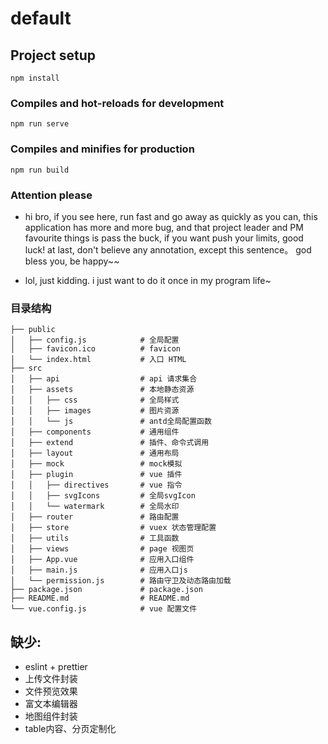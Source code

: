 # default

## Project setup
```
npm install
```

### Compiles and hot-reloads for development
```
npm run serve
```

### Compiles and minifies for production
```
npm run build
```

### Attention please
- hi bro, if you see here, run fast and go away as quickly as you can, this application has more and more bug, and that project leader and PM favourite things is pass the buck, if you want push your limits, good luck! at last, don't believe any annotation, except this sentence。 god bless you, be happy~~

- lol, just kidding. i just want to do it once in my program life~


### 目录结构
```
├── public
│   ├── config.js            # 全局配置
│   ├── favicon.ico          # favicon
│   └── index.html           # 入口 HTML
├── src
│   ├── api                  # api 请求集合
│   ├── assets               # 本地静态资源
│   │   ├── css           	 # 全局样式
│   │   ├── images  		 # 图片资源
│   │   └── js               # antd全局配置函数
│   ├── components           # 通用组件
│   ├── extend               # 插件、命令式调用
│   ├── layout               # 通用布局
│   ├── mock                 # mock模拟
│   ├── plugin               # vue 插件
│   │	├── directives       # vue 指令
│   │	├── svgIcons         # 全局svgIcon
│	│	└── watermark  		 # 全局水印
│   ├── router               # 路由配置
│   ├── store                # vuex 状态管理配置
│   ├── utils                # 工具函数
│   ├── views                # page 视图页
│   ├── App.vue              # 应用入口组件
│   ├── main.js              # 应用入口js
│   └── permission.js        # 路由守卫及动态路由加载
├── package.json             # package.json
├── README.md                # README.md
└── vue.config.js            # vue 配置文件
```


## 缺少:
- eslint + prettier
- 上传文件封装
- 文件预览效果 
- 富文本编辑器
- 地图组件封装
- table内容、分页定制化